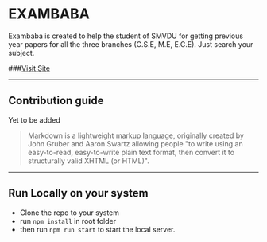 # EXAMBABA

Exambaba is created to help the student of SMVDU for getting previous year papers for all the three branches (C.S.E, M.E, E.C.E).
Just search your subject.

###[Visit Site](https://exambaba.netlify.com)

----
## Contribution guide
Yet to be added

> Markdown is a lightweight markup language, originally created by John Gruber and Aaron Swartz allowing people "to write using an easy-to-read, easy-to-write plain text format, then convert it to structurally valid XHTML (or HTML)".

----
## Run Locally on your system
- Clone the repo to your system
- run `npm install` in root folder
- then run `npm run start` to start the local server.